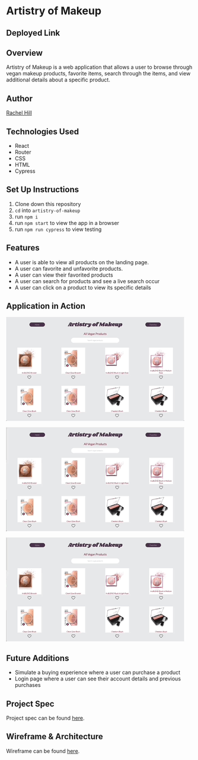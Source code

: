 # Artistry of Makeup

## Deployed Link

## Overview
Artistry of Makeup is a web application that allows a user to browse through vegan makeup products, favorite items, search through the items, and view additional details about a specific product. 

## Author
[Rachel Hill](https://github.com/rachellhill)

## Technologies Used
- React 
- Router 
- CSS
- HTML 
- Cypress 

## Set Up Instructions
1. Clone down this repository
2. `cd` into `artistry-of-makeup`
3. run `npm i`
4. run `npm start` to view the app in a browser
5. run `npm run cypress` to view testing 

## Features 
- A user is able to view all products on the landing page. 
- A user can favorite and unfavorite products. 
- A user can view their favorited products
- A user can search for products and see a live search occur 
- A user can click on a product to view its specific details

## Application in Action
![giphy-1](./src/assets/giphy-1.gif)

![giphy-2](./src/assets/giphy-2.gif)

![giphy-3](./src/assets/giphy-3.gif)


## Future Additions 
- Simulate a buying experience where a user can purchase a product
- Login page where a user can see their account details and previous purchases

## Project Spec
Project spec can be found [here](https://frontend.turing.edu/projects/module-3/showcase.html). 

## Wireframe & Architecture
Wireframe can be found [here](https://excalidraw.com/). 
